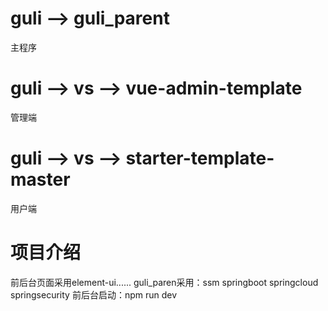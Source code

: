 # guli --> guli_parent
主程序
# guli --> vs --> vue-admin-template
管理端
# guli --> vs --> starter-template-master
用户端

# 项目介绍
前后台页面采用element-ui......
guli_paren采用：ssm springboot  springcloud  springsecurity
前后台启动：npm run dev
